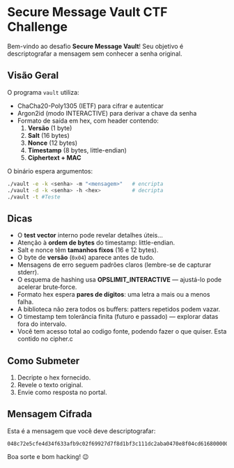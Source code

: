 # Secure Message Vault CTF Challenge

Bem-vindo ao desafio **Secure Message Vault**! Seu objetivo é descriptografar a mensagem sem conhecer a senha original.

## Visão Geral

O programa `vault` utiliza:

- ChaCha20-Poly1305 (IETF) para cifrar e autenticar
- Argon2id (modo INTERACTIVE) para derivar a chave da senha
- Formato de saída em hex, com header contendo:
  1. **Versão** (1 byte)
  2. **Salt** (16 bytes)
  3. **Nonce** (12 bytes)
  4. **Timestamp** (8 bytes, little-endian)
  5. **Ciphertext + MAC**

O binário espera argumentos:

```bash
./vault -e -k <senha> -m "<mensagem>"   # encripta
./vault -d -k <senha> -h <hex>          # decripta
./vault -t #Teste
```

## Dicas

- O **test vector** interno pode revelar detalhes úteis…
- Atenção à **ordem de bytes** do timestamp: little-endian.
- Salt e nonce têm **tamanhos fixos** (16 e 12 bytes).
- O byte de **versão** (`0x04`) aparece antes de tudo.
- Mensagens de erro seguem padrões claros (lembre-se de capturar stderr).
- O esquema de hashing usa **OPSLIMIT\_INTERACTIVE** — ajustá-lo pode acelerar brute‑force.
- Formato hex espera **pares de dígitos**: uma letra a mais ou a menos falha.
- A biblioteca não zera todos os buffers: patters repetidos podem vazar.
- O timestamp tem tolerância finita (futuro e passado) — explorar datas fora do intervalo.
- Você tem acesso total ao codigo fonte, podendo fazer o que quiser. Esta contido no cipher.c

## Como Submeter

1. Decripte o hex fornecido.
2. Revele o texto original.
3. Envie como resposta no portal.

## Mensagem Cifrada

Esta é a mensagem que você deve descriptografar:

```
048c72e5cfe4d34f633afb9c02f69927d7f8d1bf3c111dc2aba0470e8f04cd616800000000c5da021cc8c91ea92dcc1f6b6eec8ae4a4b0130b498ecda4791c314c0de81a1ed265ecf734f6140238f624be13b9178a4a6f66beff24caddaae945f66dd3f430f0a44906b495793b93b5e353c96612858a919ef92997e8eab5a3add21f319686e14a145bc39f70db19d879952d9b8730e6061c7bf3
```

Boa sorte e bom hacking! 😉

